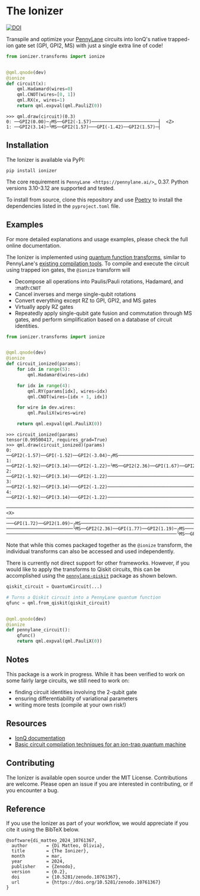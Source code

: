 # The Ionizer

[![DOI](https://zenodo.org/badge/DOI/10.5281/zenodo.10761367.svg)](https://doi.org/10.5281/zenodo.10761367)

Transpile and optimize your [PennyLane](https://github.com/pennylaneai/pennylane) circuits into
IonQ's native trapped-ion gate set (GPI, GPI2, MS) with just a single extra line
of code!

```python
from ionizer.transforms import ionize


@qml.qnode(dev)
@ionize
def circuit(x):
    qml.Hadamard(wires=0)
    qml.CNOT(wires=[0, 1])
    qml.RX(x, wires=1)
    return qml.expval(qml.PauliZ(0))
```

```pycon
>>> qml.draw(circuit)(0.3)
0: ──GPI2(0.00)─╭MS──GPI2(-1.57)─────────────────────────┤  <Z>
1: ──GPI2(3.14)─╰MS──GPI2(1.57)───GPI(-1.42)──GPI2(1.57)─┤
```

## Installation


The Ionizer is available via PyPI:

```
pip install ionizer
```

The core requirement is `PennyLane <https://pennylane.ai/>`_ 0.37. Python
versions 3.10-3.12 are supported and tested.

To install from source, clone this repository and use
[Poetry](https://python-poetry.org/>) to install the dependencies listed in the
`pyproject.toml` file.

## Examples

For more detailed explanations and usage examples, please check the full
online documentation.

The Ionizer is implemented using [quantum function
transforms](https://arxiv.org/abs/2202.13414), similar to PennyLane's [existing
compilation
tools](https://docs.pennylane.ai/en/stable/introduction/compiling_circuits.html). To
compile and execute the circuit using trapped ion gates, the
`@ionize` transform will

 - Decompose all operations into Paulis/Pauli rotations, Hadamard, and :math:`CNOT`
 - Cancel inverses and merge single-qubit rotations
 - Convert everything except RZ to GPI, GPI2, and MS gates
 - Virtually apply RZ gates
 - Repeatedly apply single-qubit gate fusion and commutation through MS gates,
   and perform simplification based on a database of circuit identities.

```python
from ionizer.transforms import ionize


@qml.qnode(dev)
@ionize
def circuit_ionized(params):
    for idx in range(5):
        qml.Hadamard(wires=idx)

    for idx in range(4):
        qml.RY(params[idx], wires=idx)
        qml.CNOT(wires=[idx + 1, idx])

    for wire in dev.wires:
        qml.PauliX(wires=wire)

    return qml.expval(qml.PauliX(0))
```

```pycon
>>> circuit_ionized(params)
tensor(0.99500417, requires_grad=True)
>>> qml.draw(circuit_ionized)(params)
0: ──GPI2(-1.57)──GPI(-1.52)──GPI2(-3.04)─╭MS───────────────────────────────────────────────────
1: ──GPI2(-1.92)──GPI(3.14)───GPI2(-1.22)─╰MS──GPI2(2.36)──GPI(1.67)──GPI2(0.99)─╭MS────────────
2: ──GPI2(-1.92)──GPI(3.14)───GPI2(-1.22)────────────────────────────────────────╰MS──GPI2(2.36)
3: ──GPI2(-1.92)──GPI(3.14)───GPI2(-1.22)───────────────────────────────────────────────────────
4: ──GPI2(-1.92)──GPI(3.14)───GPI2(-1.22)───────────────────────────────────────────────────────

────────────────────────────────────────────────────────────────────────────────────────────┤  <X>
────────────────────────────────────────────────────────────────────────────────────────────┤
───GPI(1.72)──GPI2(1.09)─╭MS────────────────────────────────────────────────────────────────┤
─────────────────────────╰MS──GPI2(2.36)──GPI(1.77)──GPI2(1.19)─╭MS─────────────────────────┤
────────────────────────────────────────────────────────────────╰MS──GPI2(0.00)──GPI2(1.57)─┤

```

Note that while this comes packaged together as the `@ionize` transform, the
individual transforms can also be accessed and used independently.

There is currently not direct support for other frameworks. However, if you
would like to apply the transforms to Qiskit circuits, this can be accomplished
using the
[`pennylane-qiskit`](https://github.com/PennyLaneAI/pennylane-qiskit) package as
shown belown.

```python
qiskit_circuit = QuantumCircuit(...)

# Turns a Qiskit circuit into a PennyLane quantum function
qfunc = qml.from_qiskit(qiskit_circuit)


@qml.qnode(dev)
@ionize
def pennylane_circuit():
    qfunc()
    return qml.expval(qml.PauliX(0))
```

## Notes

This package is a work in progress. While it has been verified to work on some
fairly large circuits, we still need to work on:

- finding circuit identities involving the 2-qubit gate
- ensuring differentiability of variational parameters
- writing more tests (compile at your own risk!)

## Resources

- [IonQ documentation](https://ionq.com/docs/getting-started-with-native-gates)
- [Basic circuit compilation techniques for an ion-trap quantum machine](https://arxiv.org/abs/1603.07678)


## Contributing

The Ionizer is available open source under the MIT License.  Contributions are
welcome. Please open an issue if you are interested in contributing, or if you
encounter a bug.


## Reference

If you use the Ionizer as part of your workflow, we would appreciate if you cite it using the BibTeX below.

```
@software{di_matteo_2024_10761367,
  author       = {Di Matteo, Olivia},
  title        = {The Ionizer},
  month        = mar,
  year         = 2024,
  publisher    = {Zenodo},
  version      = {0.2},
  doi          = {10.5281/zenodo.10761367},
  url          = {https://doi.org/10.5281/zenodo.10761367}
}
```
